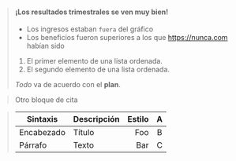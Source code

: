 > #### ¡Los resultados trimestrales se ven muy bien!
>
> - Los ingresos estaban `fuera` del gráfico
> - Los beneficios fueron superiores a los que <https://nunca.com> habían sido
>
> 1. El primer elemento de una lista ordenada.
> 1. El segundo elemento de una lista ordenada.
>
> *Todo* va de acuerdo con el **plan**.

> Otro bloque de cita

> | Sintaxis | Descripción | Estilo | A |
> | ----- | :------- | ----------: | :----: |
> | Encabezado | Título | Foo | B |
> | Párrafo | Texto | Bar | C |

